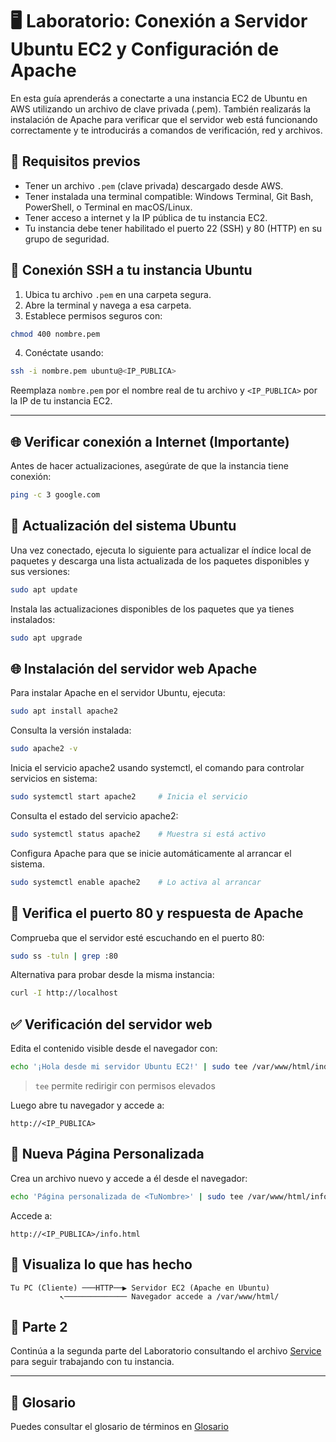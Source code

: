 # 🖥️ Laboratorio: Conexión a Servidor Ubuntu EC2 y Configuración de Apache

En esta guía aprenderás a conectarte a una instancia EC2 de Ubuntu en AWS utilizando un archivo de clave privada (.pem). También realizarás la instalación de Apache para verificar que el servidor web está funcionando correctamente y te introducirás a comandos de verificación, red y archivos.

## 🔧 Requisitos previos

- Tener un archivo `.pem` (clave privada) descargado desde AWS.
- Tener instalada una terminal compatible: Windows Terminal, Git Bash, PowerShell, o Terminal en macOS/Linux.
- Tener acceso a internet y la IP pública de tu instancia EC2.
- Tu instancia debe tener habilitado el puerto 22 (SSH) y 80 (HTTP) en su grupo de seguridad.


## 🔐 Conexión SSH a tu instancia Ubuntu

1. Ubica tu archivo `.pem` en una carpeta segura.
2. Abre la terminal y navega a esa carpeta.
3. Establece permisos seguros con:

```bash
chmod 400 nombre.pem
```

4. Conéctate usando:

```bash
ssh -i nombre.pem ubuntu@<IP_PUBLICA>
```

Reemplaza `nombre.pem` por el nombre real de tu archivo y `<IP_PUBLICA>` por la IP de tu instancia EC2.

---

## 🌐 Verificar conexión a Internet (Importante)

Antes de hacer actualizaciones, asegúrate de que la instancia tiene conexión:

```bash
ping -c 3 google.com
```

## 🔄 Actualización del sistema Ubuntu

Una vez conectado, ejecuta lo siguiente para actualizar el índice local de paquetes y descarga una lista actualizada de los paquetes disponibles y sus versiones:

```bash
sudo apt update
```

Instala las actualizaciones disponibles de los paquetes que ya tienes instalados:

```bash
sudo apt upgrade
```

## 🌐 Instalación del servidor web Apache

Para instalar Apache en el servidor Ubuntu, ejecuta:

```bash
sudo apt install apache2
```

Consulta la versión instalada:

```bash
sudo apache2 -v
```

Inicia el servicio apache2 usando systemctl, el comando para controlar servicios en sistema:

```bash
sudo systemctl start apache2     # Inicia el servicio
```

Consulta el estado del servicio apache2:

```bash
sudo systemctl status apache2    # Muestra si está activo
```

Configura Apache para que se inicie automáticamente al arrancar el sistema.

```bash
sudo systemctl enable apache2    # Lo activa al arrancar 
```

## 🔎 Verifica el puerto 80 y respuesta de Apache

Comprueba que el servidor esté escuchando en el puerto 80:

```bash
sudo ss -tuln | grep :80
```

Alternativa para probar desde la misma instancia:

```bash
curl -I http://localhost
```

## ✅ Verificación del servidor web

Edita el contenido visible desde el navegador con:

```bash
echo '¡Hola desde mi servidor Ubuntu EC2!' | sudo tee /var/www/html/index.html
```

> `tee` permite redirigir con permisos elevados

Luego abre tu navegador y accede a:

```
http://<IP_PUBLICA>
```

## 🚀 Nueva Página Personalizada

Crea un archivo nuevo y accede a él desde el navegador:

```bash
echo 'Página personalizada de <TuNombre>' | sudo tee /var/www/html/info.html
```

Accede a:

```
http://<IP_PUBLICA>/info.html
```

## 🧠 Visualiza lo que has hecho

```
Tu PC (Cliente) ───HTTP──▶ Servidor EC2 (Apache en Ubuntu)
           ↖────────────── Navegador accede a /var/www/html/
```

## 🛫 Parte 2

Continúa a la segunda parte del Laboratorio consultando el archivo [Service](./service.md) para seguir trabajando con tu instancia.

---

## 📔 Glosario

Puedes consultar el glosario de términos en [Glosario](./glosario.md)

